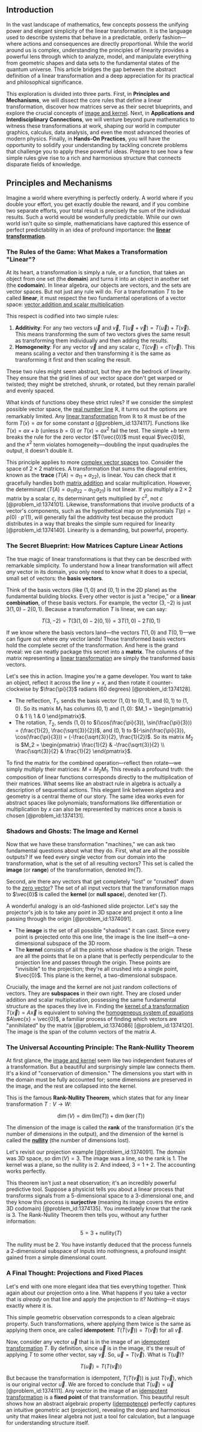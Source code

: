 ## Introduction
In the vast landscape of mathematics, few concepts possess the unifying power and elegant simplicity of the linear transformation. It is the language used to describe systems that behave in a predictable, orderly fashion—where actions and consequences are directly proportional. While the world around us is complex, understanding the principles of linearity provides a powerful lens through which to analyze, model, and manipulate everything from geometric shapes and data sets to the fundamental states of the quantum universe. This article bridges the gap between the abstract definition of a linear transformation and a deep appreciation for its practical and philosophical significance.

This exploration is divided into three parts. First, in **Principles and Mechanisms**, we will dissect the core rules that define a linear transformation, discover how matrices serve as their secret blueprints, and explore the crucial concepts of [image and kernel](@article_id:266798). Next, in **Applications and Interdisciplinary Connections**, we will venture beyond pure mathematics to witness these transformations at work, shaping our world in computer graphics, calculus, data analysis, and even the most advanced theories of modern physics. Finally, in **Hands-On Practices**, you will have the opportunity to solidify your understanding by tackling concrete problems that challenge you to apply these powerful ideas. Prepare to see how a few simple rules give rise to a rich and harmonious structure that connects disparate fields of knowledge.

## Principles and Mechanisms

Imagine a world where everything is perfectly orderly. A world where if you double your effort, you get exactly double the reward, and if you combine two separate efforts, your total result is precisely the sum of the individual results. Such a world would be wonderfully predictable. While our own world isn't quite so simple, mathematicians have captured this essence of perfect predictability in an idea of profound importance: the **[linear transformation](@article_id:142586)**.

### The Rules of the Game: What Makes a Transformation "Linear"?

At its heart, a transformation is simply a rule, or a function, that takes an object from one set (the **domain**) and turns it into an object in another set (the **codomain**). In linear algebra, our objects are vectors, and the sets are vector spaces. But not just any rule will do. For a transformation $T$ to be called **linear**, it must respect the two fundamental operations of a vector space: [vector addition and scalar multiplication](@article_id:150881).

This respect is codified into two simple rules:

1.  **Additivity**: For any two vectors $\vec{u}$ and $\vec{v}$, $T(\vec{u} + \vec{v}) = T(\vec{u}) + T(\vec{v})$. This means transforming the sum of two vectors gives the same result as transforming them individually and then adding the results.
2.  **Homogeneity**: For any vector $\vec{v}$ and any scalar $c$, $T(c\vec{v}) = cT(\vec{v})$. This means scaling a vector and then transforming it is the same as transforming it first and then scaling the result.

These two rules might seem abstract, but they are the bedrock of linearity. They ensure that the grid lines of our vector space don't get warped or twisted; they might be stretched, shrunk, or rotated, but they remain parallel and evenly spaced.

What kinds of functions obey these strict rules? If we consider the simplest possible vector space, the [real number line](@article_id:146792) $\mathbb{R}$, it turns out the options are remarkably limited. Any [linear transformation](@article_id:142586) from $\mathbb{R}$ to $\mathbb{R}$ must be of the form $T(x) = ax$ for some constant $a$ [@problem_id:1374117]. Functions like $T(x) = ax+b$ (unless $b=0$) or $T(x) = ax^2$ fail the test. The simple $+b$ term breaks the rule for the zero vector ($T(\vec{0})$ must equal $\vec{0}$), and the $x^2$ term violates homogeneity—doubling the input quadruples the output, it doesn't double it.

This principle applies to more [complex vector spaces](@article_id:263861) too. Consider the space of $2 \times 2$ matrices. A transformation that sums the diagonal entries, known as the **trace** ($T(A) = a_{11} + a_{22}$), is linear. You can check that it gracefully handles both [matrix addition](@article_id:148963) and scalar multiplication. However, the determinant ($T(A) = a_{11}a_{22} - a_{12}a_{21}$) is not linear. If you multiply a $2 \times 2$ matrix by a scalar $c$, its determinant gets multiplied by $c^2$, not $c$ [@problem_id:1374101]. Likewise, transformations that involve products of a vector's components, such as the hypothetical map on polynomials $T(p) = p(0) \cdot p'(1)$, will generally fail the additivity test because the product distributes in a way that breaks the simple sum required for linearity [@problem_id:1374140]. Linearity is a demanding, but powerful, property.

### The Secret Blueprint: How Matrices Capture Linear Actions

The true magic of linear transformations is that they can be described with remarkable simplicity. To understand how a linear transformation will affect *any* vector in its domain, you only need to know what it does to a special, small set of vectors: the **basis vectors**.

Think of the basis vectors (like $(1,0)$ and $(0,1)$ in the 2D plane) as the fundamental building blocks. Every other vector is just a "recipe," or a **linear combination**, of these basis vectors. For example, the vector $(3, -2)$ is just $3(1,0) - 2(0,1)$. Because a transformation $T$ is linear, we can say:

$$T(3, -2) = T(3(1,0) - 2(0,1)) = 3T(1,0) - 2T(0,1)$$

If we know where the basis vectors land—the vectors $T(1,0)$ and $T(0,1)$—we can figure out where *any* vector lands! Those transformed basis vectors hold the complete secret of the transformation. And here is the grand reveal: we can neatly package this secret into a **matrix**. The columns of the matrix representing a [linear transformation](@article_id:142586) are simply the transformed basis vectors.

Let's see this in action. Imagine you're a game developer. You want to take an object, reflect it across the line $y=x$, and then rotate it counter-clockwise by $\frac{\pi}{3}$ radians (60 degrees) [@problem_id:1374128].
-   The reflection, $T_1$, sends the basis vector $(1,0)$ to $(0,1)$, and $(0,1)$ to $(1,0)$. So its matrix $M_1$ has columns $(0,1)$ and $(1,0)$: $M_1 = \begin{pmatrix} 0 & 1 \\ 1 & 0 \end{pmatrix}$.
-   The rotation, $T_2$, sends $(1,0)$ to $(\cos(\frac{\pi}{3}), \sin(\frac{\pi}{3})) = (\frac{1}{2}, \frac{\sqrt{3}}{2})$, and $(0,1)$ to $(-\sin(\frac{\pi}{3}), \cos(\frac{\pi}{3})) = (-\frac{\sqrt{3}}{2}, \frac{1}{2})$. So its matrix $M_2$ is $M_2 = \begin{pmatrix} \frac{1}{2} & -\frac{\sqrt{3}}{2} \\ \frac{\sqrt{3}}{2} & \frac{1}{2} \end{pmatrix}$.

To find the matrix for the combined operation—reflect then rotate—we simply multiply their matrices: $M = M_2 M_1$. This reveals a profound truth: the composition of linear functions corresponds directly to the multiplication of their matrices. What seems like an abstract rule in algebra is actually a description of sequential actions. This elegant link between algebra and geometry is a central theme of our story. The same idea works even for abstract spaces like polynomials; transformations like differentiation or multiplication by $x$ can also be represented by matrices once a basis is chosen [@problem_id:1374131].

### Shadows and Ghosts: The Image and Kernel

Now that we have these transformation "machines," we can ask two fundamental questions about what they do.
First, what are all the possible outputs? If we feed every single vector from our domain into the transformation, what is the set of all resulting vectors? This set is called the **image** (or **range**) of the transformation, denoted $\text{Im}(T)$.

Second, are there any vectors that get completely "lost" or "crushed" down to the [zero vector](@article_id:155695)? The set of all input vectors that the transformation maps to $\vec{0}$ is called the **kernel** (or **null space**), denoted $\ker(T)$.

A wonderful analogy is an old-fashioned slide projector. Let's say the projector's job is to take any point in 3D space and project it onto a line passing through the origin [@problem_id:1374091].
-   The **image** is the set of all possible "shadows" it can cast. Since every point is projected onto this one line, the image is the line itself—a one-dimensional subspace of the 3D room.
-   The **kernel** consists of all the points whose shadow is the origin. These are all the points that lie on a plane that is perfectly perpendicular to the projection line and passes through the origin. These points are "invisible" to the projection; they're all crushed into a single point, $\vec{0}$. This plane is the kernel, a two-dimensional subspace.

Crucially, the image and the kernel are not just random collections of vectors. They are **subspaces** in their own right. They are closed under addition and scalar multiplication, possessing the same fundamental structure as the spaces they live in. Finding the [kernel of a transformation](@article_id:149015) $T(\vec{x}) = A\vec{x}$ is equivalent to solving the [homogeneous system of equations](@article_id:148048) $A\vec{x} = \vec{0}$, a familiar process of finding which vectors are "annihilated" by the matrix [@problem_id:1374086] [@problem_id:1374120]. The image is the span of the column vectors of the matrix $A$.

### The Universal Accounting Principle: The Rank-Nullity Theorem

At first glance, the [image and kernel](@article_id:266798) seem like two independent features of a transformation. But a beautiful and surprisingly simple law connects them. It's a kind of "conservation of dimension." The dimensions you start with in the domain must be fully accounted for; some dimensions are preserved in the image, and the rest are collapsed into the kernel.

This is the famous **Rank-Nullity Theorem**, which states that for any linear transformation $T: V \to W$:

$$ \dim(V) = \dim(\text{Im}(T)) + \dim(\ker(T)) $$

The dimension of the image is called the **rank** of the transformation (it's the number of dimensions in the output), and the dimension of the kernel is called the **[nullity](@article_id:155791)** (the number of dimensions lost).

Let's revisit our projection example [@problem_id:1374091]. The domain was 3D space, so $\dim(V) = 3$. The image was a line, so the rank is 1. The kernel was a plane, so the nullity is 2. And indeed, $3 = 1 + 2$. The accounting works perfectly.

This theorem isn't just a neat observation; it's an incredibly powerful predictive tool. Suppose a physicist tells you about a linear process that transforms signals from a 5-dimensional space to a 3-dimensional one, and they know this process is **surjective** (meaning its image covers the entire 3D codomain) [@problem_id:1374135]. You immediately know that the rank is 3. The Rank-Nullity Theorem then tells you, without any further information:

$$ 5 = 3 + \text{nullity}(T) $$

The nullity must be 2. You have instantly deduced that the process funnels a 2-dimensional subspace of inputs into nothingness, a profound insight gained from a simple dimensional count.

### A Final Thought: Projections and Fixed Places

Let's end with one more elegant idea that ties everything together. Think again about our projection onto a line. What happens if you take a vector that is *already* on that line and apply the projection to it? Nothing—it stays exactly where it is.

This simple geometric observation corresponds to a clean algebraic property. Such transformations, where applying them twice is the same as applying them once, are called **idempotent**: $T(T(\vec{v})) = T(\vec{v})$ for all $\vec{v}$.

Now, consider any vector $\vec{u}$ that is in the image of an [idempotent transformation](@article_id:150707) $T$. By definition, since $\vec{u}$ is in the image, it's the result of applying $T$ to some other vector, say $\vec{v}$. So, $\vec{u} = T(\vec{v})$. What is $T(\vec{u})$?

$$ T(\vec{u}) = T(T(\vec{v})) $$

But because the transformation is idempotent, $T(T(\vec{v}))$ is just $T(\vec{v})$, which is our original vector $\vec{u}$. We are forced to conclude that $T(\vec{u}) = \vec{u}$ [@problem_id:1374111]. Any vector in the image of an [idempotent transformation](@article_id:150707) is a **fixed point** of that transformation. This beautiful result shows how an abstract algebraic property ([idempotence](@article_id:150976)) perfectly captures an intuitive geometric act (projection), revealing the deep and harmonious unity that makes linear algebra not just a tool for calculation, but a language for understanding structure itself.